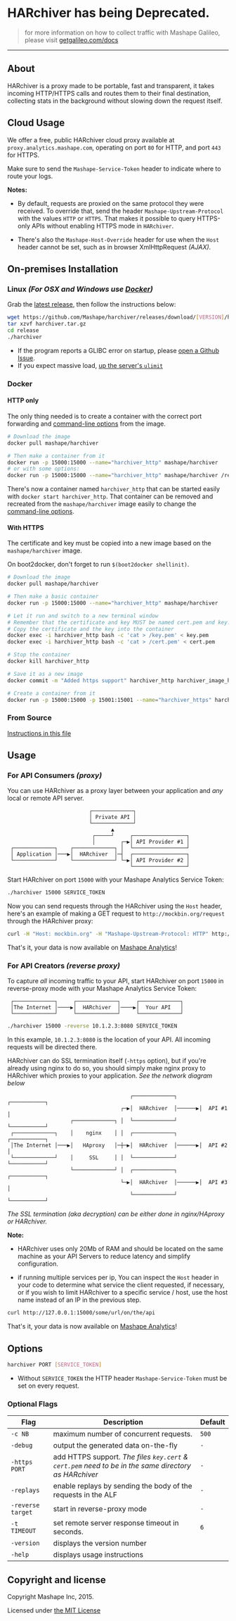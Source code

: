 # HARchiver has being Deprecated. 

> for more information on how to collect traffic with Mashape Galileo, please visit [getgalileo.com/docs](http://getgalileo.io/docs/)

----

## About

HARchiver is a proxy made to be portable, fast and transparent, it takes incoming HTTP/HTTPS calls and routes them to their final destination, collecting stats in the background without slowing down the request itself.

## Cloud Usage

We offer a free, public HARchiver cloud proxy available at `proxy.analytics.mashape.com`, operating on port `80` for HTTP, and port `443` for HTTPS. 

Make sure to send the `Mashape-Service-Token` header to indicate where to route your logs.

**Notes:**

- By default, requests are proxied on the same protocol they were received. To override that, send the header `Mashape-Upstream-Protocol` with the values `HTTP` or `HTTPS`. That makes it possible to query HTTPS-only APIs without enabling HTTPS mode in `HARchiver`.

- There's also the `Mashape-Host-Override` header for use when the `Host` header cannot be set, such as in browser XmlHttpRequest *(AJAX)*.

## On-premises Installation

### Linux *(For OSX and Windows use [Docker](#docker))*

Grab the [latest release](https://github.com/Mashape/HARchiver/releases), then follow the instructions below:

```sh
wget https://github.com/Mashape/harchiver/releases/download/[VERSION]/harchiver.tar.gz
tar xzvf harchiver.tar.gz
cd release
./harchiver
```

- If the program reports a GLIBC error on startup, please [open a Github Issue](https://github.com/Mashape/HARchiver/issues).
- If you expect massive load, [up the server's `ulimit`](http://www.cyberciti.biz/faq/linux-increase-the-maximum-number-of-open-files/)

### Docker

#### HTTP only

The only thing needed is to create a container with the correct port forwarding and [command-line options](#options) from the image.

```sh
# Download the image
docker pull mashape/harchiver

# Then make a container from it
docker run -p 15000:15000 --name="harchiver_http" mashape/harchiver
# or with some options:
docker run -p 15000:15000 --name="harchiver_http" mashape/harchiver /release/harchiver 15000 SERVICE_TOKEN
```

There's now a container named `harchiver_http` that can be started easily with `docker start harchiver_http`. That container can be removed and recreated from the `mashape/harchiver` image easily to change the [command-line options](#options).

#### With HTTPS

The certificate and key must be copied into a new image based on the `mashape/harchiver` image.

On boot2docker, don't forget to run `$(boot2docker shellinit)`.

```sh
# Download the image
docker pull mashape/harchiver

# Then make a basic container
docker run -p 15000:15000 --name="harchiver_http" mashape/harchiver

# Let it run and switch to a new terminal window
# Remember that the certificate and key MUST be named cert.pem and key.pem
# Copy the certificate and the key into the container
docker exec -i harchiver_http bash -c 'cat > /key.pem' < key.pem
docker exec -i harchiver_http bash -c 'cat > /cert.pem' < cert.pem

# Stop the container
docker kill harchiver_http

# Save it as a new image
docker commit -m "Added https support" harchiver_http harchiver_image_https

# Create a container from it
docker run -p 15000:15000 -p 15001:15001 --name="harchiver_https" harchiver_image_https /release/harchiver 15000 -https 15001 SERVICE_TOKEN
```

### From Source

[Instructions in this file](INSTALL.md)

## Usage

### For API Consumers *(proxy)*

You can use HARchiver as a proxy layer between your application and *any* local or remote API server.

```
                          ┌─────────────┐                 
                          │ Private API │                 
                          └─────────────┘                 
                                 ▲                        
                           ┌─────┘     ┌─────────────────┐
                           │        ┌─▶│ API Provider #1 │
 ┌─────────────┐    ┌─────────────┐ │  └─────────────────┘
 │ Application │───▶│  HARchiver  │─┤  ┌─────────────────┐
 └─────────────┘    └─────────────┘ └─▶│ API Provider #2 │
                                       └─────────────────┘
```

Start HARchiver on port `15000` with your Mashape Analytics Service Token:

```sh
./harchiver 15000 SERVICE_TOKEN
```

Now you can send requests through the HARchiver using the `Host` header, here's an example of making a GET request to `http://mockbin.org/request` through the HARchiver proxy:

```sh
curl -H "Host: mockbin.org" -H "Mashape-Upstream-Protocol: HTTP" http://127.0.0.1:15000/get
```

That's it, your data is now available on [Mashape Analytics](https://www.apianalytics.com)!

### For API Creators *(reverse proxy)*

To capture *all* incoming traffic to your API, start HARchiver on port `15000` in reverse-proxy mode with your Mashape Analytics Service Token:

```
 ┌─────────────┐     ┌─────────────┐     ┌─────────────┐
 │The Internet │────▶│  HARchiver  │────▶│  Your API   │
 └─────────────┘     └─────────────┘     └─────────────┘
```

```sh
./harchiver 15000 -reverse 10.1.2.3:8080 SERVICE_TOKEN
```

In this example, `10.1.2.3:8080` is the location of your API. All incoming requests will be directed there.

HARchiver can do SSL termination itself (`-https` option), but if you're already using nginx to do so, you should simply make nginx proxy to HARchiver which proxies to your application. *See the network diagram below*

```
                                       ┌─────────────┐       ┌───────────┐
                                    ┌─▶│  HARchiver  │──────▶│  API #1   │
                    ┌─────────────┐ │  └─────────────┘       └───────────┘
 ┌─────────────┐    │    nginx    │ │  ┌─────────────┐       ┌───────────┐
 │The Internet │───▶│   HAproxy   │─┼─▶│  HARchiver  │──────▶│  API #2   │
 └─────────────┘    │     SSL     │ │  └─────────────┘       └───────────┘
                    └─────────────┘ │  ┌─────────────┐       ┌───────────┐
                                    └─▶│  HARchiver  │──────▶│  API #3   │
                                       └─────────────┘       └───────────┘
```

*The SSL termination (aka decryption) can be either done in nginx/HAproxy or HARchiver.*

**Note:**

- HARchiver uses only 20Mb of RAM and should be located on the same machine as your API Servers to reduce latency and simplify configuration.

- if running multiple services per ip, You can inspect the `Host` header in your code to determine what service the client requested, if necessary, or if you wish to limit HARchiver to a specific service / host, use the host name instead of an IP in the previous step.

```sh
curl http://127.0.0.1:15000/some/url/on/the/api
```

That's it, your data is now available on [Mashape Analytics](https://www.apianalytics.com)!

## Options

```sh
harchiver PORT [SERVICE_TOKEN]
```

- Without `SERVICE_TOKEN` the HTTP header `Mashape-Service-Token` must be set on every request.

### Optional Flags

| Flag              | Description                                                                                          | Default |
| ----------------- | ---------------------------------------------------------------------------------------------------- | ------- |
| `-c NB`           | maximum number of concurrent requests.                                                               | `500`   |
| `-debug`          | output the generated data on-the-fly                                                                 | `-`     |
| `-https PORT`     | add HTTPS support. *The files `key.cert` & `cert.pem` need to be in the same directory as HARchiver* | `-`     |
| `-replays`        | enable replays by sending the body of the requests in the ALF                                        | `-`     |
| `-reverse target` | start in reverse-proxy mode                                                                          | `-`     |
| `-t TIMEOUT`      | set remote server response timeout in seconds.                                                       | `6`     |
| `-version`        | displays the version number                                                                          |         |
| `-help`           | displays usage instructions                                                                          |         |

## Copyright and license

Copyright Mashape Inc, 2015.

Licensed under [the MIT License](https://github.com/Mashape/HARchiver/blob/master/LICENSE)
